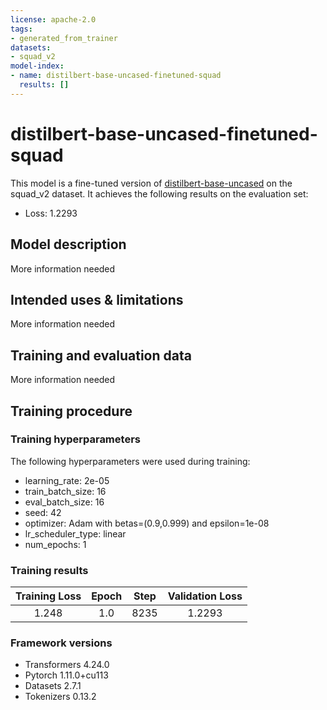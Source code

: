 ```yaml
---
license: apache-2.0
tags:
- generated_from_trainer
datasets:
- squad_v2
model-index:
- name: distilbert-base-uncased-finetuned-squad
  results: []
---
```


<!-- This model card has been generated automatically according to the information the Trainer had access to. You
should probably proofread and complete it, then remove this comment. -->

# distilbert-base-uncased-finetuned-squad

This model is a fine-tuned version of [distilbert-base-uncased](https://huggingface.co/distilbert-base-uncased) on the squad_v2 dataset.
It achieves the following results on the evaluation set:
- Loss: 1.2293

## Model description

More information needed

## Intended uses & limitations

More information needed

## Training and evaluation data

More information needed

## Training procedure

### Training hyperparameters

The following hyperparameters were used during training:
- learning_rate: 2e-05
- train_batch_size: 16
- eval_batch_size: 16
- seed: 42
- optimizer: Adam with betas=(0.9,0.999) and epsilon=1e-08
- lr_scheduler_type: linear
- num_epochs: 1

### Training results

| Training Loss | Epoch | Step | Validation Loss |
|:-------------:|:-----:|:----:|:---------------:|
| 1.248         | 1.0   | 8235 | 1.2293          |


### Framework versions

- Transformers 4.24.0
- Pytorch 1.11.0+cu113
- Datasets 2.7.1
- Tokenizers 0.13.2
